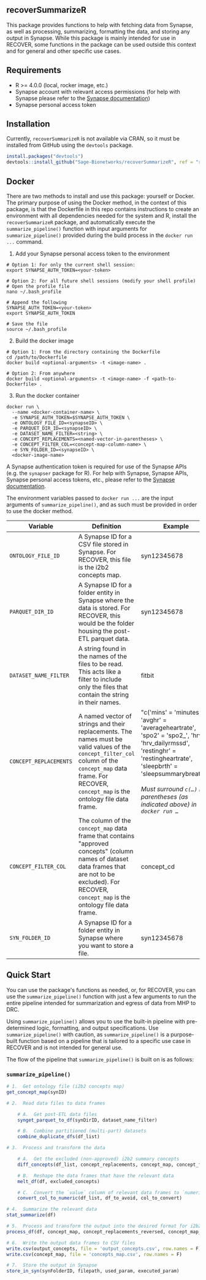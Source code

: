 ## recoverSummarizeR

This package provides functions to help with fetching data from Synapse, as well as processing, summarizing, formatting the data, and storing any output in Synapse. While this package is mainly intended for use in RECOVER, some functions in the package can be used outside this context and for general and other specific use cases.

## Requirements

-   R >= 4.0.0 (local, rocker image, etc.)
-   Synapse account with relevant access permissions (for help with Synapse please refer to the [Synapse documentation](https://help.synapse.org/docs/))
-   Synapse personal access token

## Installation

Currently, `recoverSummarizeR` is not available via CRAN, so it must be installed from GitHub using the `devtools` package.

```R
install.packages("devtools")
devtools::install_github("Sage-Bionetworks/recoverSummarizeR", ref = "release")
```

## Docker

There are two methods to install and use this package: yourself or Docker. The primary purpose of using the Docker method, in the context of this package, is that the Dockerfile in this repo contains instructions to create an environment with all dependencies needed for the system and R, install the `recoverSummarizeR` package, and automatically execute the `summarize_pipeline()` function with input arguments for `summarize_pipeline()` provided during the build process in the `docker run ...` command.

1.  Add your Synapse personal access token to the environment

```Shell
# Option 1: For only the current shell session:
export SYNAPSE_AUTH_TOKEN=<your-token>

# Option 2: For all future shell sessions (modify your shell profile)
# Open the profile file
nano ~/.bash_profile

# Append the following
SYNAPSE_AUTH_TOKEN=<your-token>
export SYNAPSE_AUTH_TOKEN

# Save the file
source ~/.bash_profile
```

2.  Build the docker image

```Shell
# Option 1: From the directory containing the Dockerfile
cd /path/to/Dockerfile
docker build <optional-arguments> -t <image-name> .

# Option 2: From anywhere
docker build <optional-arguments> -t <image-name> -f <path-to-Dockerfile> .
```

3.  Run the docker container

```Shell
docker run \
  --name <docker-container-name> \
  -e SYNAPSE_AUTH_TOKEN=$SYNAPSE_AUTH_TOKEN \
  -e ONTOLOGY_FILE_ID=<synapseID> \
  -e PARQUET_DIR_ID=<synapseID> \
  -e DATASET_NAME_FILTER=<string> \
  -e CONCEPT_REPLACEMENTS=<named-vector-in-parentheses> \
  -e CONCEPT_FILTER_COL=<concept-map-column-name> \
  -e SYN_FOLDER_ID=<synapseID> \
  <docker-image-name>
```

A Synapse authentication token is required for use of the Synapse APIs (e.g. the `synapser` package for R). For help with Synapse, Synapse APIs, Synapse personal access tokens, etc., please refer to the [Synapse documentation](https://help.synapse.org/docs/).

The environment variables passed to `docker run ...` are the input arguments of `summarize_pipeline()`, and as such must be provided in order to use the docker method.

Variable | Definition | Example
---|---|---
| `ONTOLOGY_FILE_ID` | A Synapse ID for a CSV file stored in Synapse. For RECOVER, this file is the i2b2 concepts map. | syn12345678
| `PARQUET_DIR_ID` | A Synapse ID for a folder entity in Synapse where the data is stored. For RECOVER, this would be the folder housing the post-ETL parquet data. | syn12345678
| `DATASET_NAME_FILTER`  | A string found in the names of the files to be read. This acts like a filter to include only the files that contain the string in their names. | fitbit
| `CONCEPT_REPLACEMENTS` | A named vector of strings and their replacements. The names must be valid values of the `concept_filter_col` column of the `concept_map` data frame. For RECOVER, `concept_map` is the ontology file data frame. | "c('mins' = 'minutes', 'avghr' = 'averageheartrate', 'spo2' = 'spo2\_', 'hrv' = 'hrv_dailyrmssd', 'restinghr' = 'restingheartrate', 'sleepbrth' = 'sleepsummarybreath')" <br><br> *Must surround `c(…)` in parentheses (as indicated above) in `docker run …`*
| `CONCEPT_FILTER_COL` | The column of the `concept_map` data frame that contains "approved concepts" (column names of dataset data frames that are not to be excluded). For RECOVER, `concept_map` is the ontology file data frame. | concept_cd
| `SYN_FOLDER_ID` | A Synapse ID for a folder entity in Synapse where you want to store a file. | syn12345678

## Quick Start

You can use the package's functions as needed, or, for RECOVER, you can use the `summarize_pipeline()` function with just a few arguments to run the entire pipeline intended for summarization and egress of data from MHP to DRC.

Using `summarize_pipeline()` allows you to use the built-in pipeline with pre-determined logic, formatting, and output specifications. Use `summarize_pipeline()` with caution, as `summarize_pipeline()` is a purpose-built function based on a pipeline that is tailored to a specific use case in RECOVER and is not intended for general use.

The flow of the pipeline that `summarize_pipeline()` is built on is as follows:

### `summarize_pipeline()`

```R
# 1.  Get ontology file (i2b2 concepts map)
get_concept_map(synID)

# 2.  Read data files to data frames

    # A.  Get post-ETL data files
    synget_parquet_to_df(synDirID, dataset_name_filter)

    # B.  Combine partitioned (multi-part) datasets
    combine_duplicate_dfs(df_list)

# 3.  Process and transform the data

    # A.  Get the excluded (non-approved) i2b2 summary concepts
    diff_concepts(df_list, concept_replacements, concept_map, concept_filter_col)

    # B.  Reshape the data frames that have the relevant data
    melt_df(df, excluded_concepts)

    # C.  Convert the `value` column of relevant data frames to `numeric` type
    convert_col_to_numeric(df_list, df_to_avoid, col_to_convert)

# 4.  Summarize the relevant data
stat_summarize(df)

# 5.  Process and transform the output into the desired format for i2b2
process_df(df, concept_map, concept_replacements_reversed, concept_map_concepts, concept_map_units)

# 6.  Write the output data frames to CSV files
write.csv(output_concepts, file = 'output_concepts.csv', row.names = F)
write.csv(concept_map, file = 'concepts_map.csv', row.names = F)

# 7.  Store the output in Synapse
store_in_syn(synFolderID, filepath, used_param, executed_param)
```
